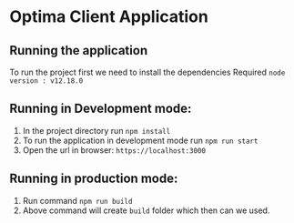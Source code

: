 # Optima Client Application
## Running the application
To run the project first we need to install the dependencies
Required `node version : v12.18.0` 
## Running in Development mode:
1. In the project directory run `npm install`
2. To run the application in development mode run `npm run start`
3. Open the url in browser: `https://localhost:3000`
## Running in production mode:
1. Run command `npm run build`
2. Above command will create `build` folder which then can we used.

